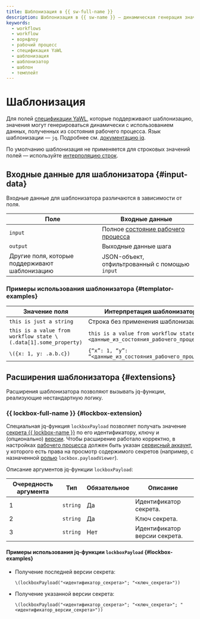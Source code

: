 ```yaml
---
title: Шаблонизация в {{ sw-full-name }}
description: Шаблонизация в {{ sw-name }} — динамическая генерация значения полей спецификации YaWL.
keywords:
  - workflows
  - workflow
  - воркфлоу
  - рабочий процесс
  - спецификация YaWL
  - шаблонизация
  - шаблонизатор
  - шаблон
  - темплейт
---
```



# Шаблонизация

Для полей [спецификации YaWL](./yawl.md), которые поддерживают шаблонизацию, значения могут генерироваться динамически с использованием данных, полученных из состояния рабочего процесса. Язык шаблонизации — `jq`. Подробнее см. [документацию jq](https://jqlang.github.io/jq/manual/).

По умолчанию шаблонизация не применяется для строковых значений полей — используйте [интерполяцию строк](https://jqlang.github.io/jq/manual/#string-interpolation).

## Входные данные для шаблонизатора {#input-data}

Входные данные для шаблонизатора различаются в зависимости от поля.

Поле | Входные данные
--- | ---
`input` | Полное [состояние рабочего процесса](workflow.md#state)
`output` | Выходные данные шага
Другие поля, которые поддерживают шаблонизацию | JSON-объект, отфильтрованный с помощью `input`

### Примеры использования шаблонизатора {#templator-examples}

Значение поля | Интерпретация шаблонизатора
--- | ---
`this is just a string` | Строка без применения шаблонизации
`this is a value from workflow state \(.data[1].some_property)` | `this is a value from workflow state <данные_из_состояния_рабочего_процесса>`
`\({x: 1, y: .a.b.c})` | `{“x”: 1, “y”: “<данные_из_состояния_рабочего_процесса>”}`

## Расширения шаблонизатора {#extensions}

Расширения шаблонизатора позволяют вызывать jq-функции, реализующие нестандартную логику.

### {{ lockbox-full-name }} {#lockbox-extension}

Специальная jq-функция `lockboxPayload` позволяет получать значение [секрета {{ lockbox-name }}](../../../lockbox/concepts/secret.md) по его идентификатору, ключу и (опционально) [версии](../../../lockbox/concepts/secret.md#version). Чтобы расширение работало корректно, в настройках [рабочего процесса](./workflow.md) должен быть указан [сервисный аккаунт](../../../iam/concepts/users/service-accounts.md), у которого есть права на просмотр содержимого секретов (например, с назначенной [ролью](../../../lockbox/security/index.md#lockbox-payloadViewer) `lockbox.payloadViewer`).

Описание аргументов jq-функции `lockboxPayload`:

Очередность аргумента | Тип | Обязательное | Описание
--- | --- | --- | ---
1 | `string` | Да | Идентификатор секрета.
2 | `string` | Да | Ключ секрета.
3 | `string` | Нет | Идентификатор версии секрета.

#### Примеры использования jq-функции `lockboxPayload` {#lockbox-examples}

* Получение последней версии секрета:

    ```text
    \(lockboxPayload("<идентификатор_секрета>"; "<ключ_секрета>"))
    ```
* Получение указанной версии секрета:

    ```text
    \(lockboxPayload("<идентификатор_секрета>"; "<ключ_секрета>"; "<идентификатор_версии_секрета>"))
    ```